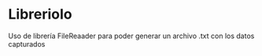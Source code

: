 # LibrerioIo
Uso de librería FileReaader para poder generar un archivo .txt con los datos capturados
